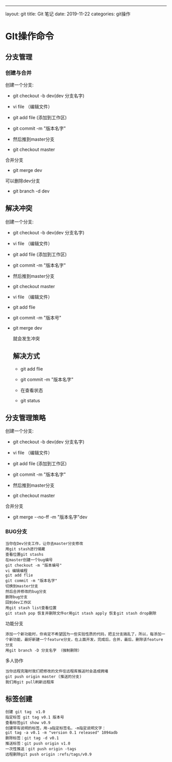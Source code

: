 ---

layout: git
title: Git 笔记
date:   2019-11-22 
categories: git操作

#                                   GIt操作命令

## 分支管理

### 创建与合并

创建一个分支:

* git checkout -b dev(dev 分支名字)

* vi file  （编辑文件）

* git add file  (添加到工作区)

* git commit -m "版本名字"

* 然后推到master分支

* git checkout master

合并分支

* git merge dev

可以删除dev分支

* git branch -d dev

## 解决冲突

创建一个分支:

* git checkout -b dev(dev 分支名字)

* vi file  （编辑文件）

* git add file  (添加到工作区)

* git commit -m "版本名字"

* 然后推到master分支

* git checkout master

* vi file （编辑文件）

* git add flie

* git commit -m "版本号"

* git merge dev 

  就会发生冲突

  ## 解决方式

  * git add flie

  * git commit -m "版本名字"

  * 在查看状态

  * git status

## 分支管理策略

创建一个分支:

* git checkout -b dev(dev 分支名字)

* vi file  （编辑文件）

* git add file  (添加到工作区)

* git commit -m "版本名字"

* 然后推到master分支

* git checkout master

合并分支

* git merge --no-ff  -m "版本名字"dev

### BUG分支

 ``` 
当你在Dev分支工作，让你去master分支修改
用git stash进行储藏
查看位置git stashs
在master创建一个bug编号
git checkout -m "版本编号"
vi 编辑编程
git add flie
git commit -m "版本名字"
切换到master分支
然后合并修改的bug分支
删除bug分支
回到dev工作区
用git stash list查看位置
git stash pop 恢复并删除文件or用git stash apply 恢复git stash drop删除

 ```

功能分支

```
添加一个新功能时，你肯定不希望因为一些实验性质的代码，把主分支搞乱了，所以，每添加一个新功能，最好新建一个feature分支，在上面开发，完成后，合并，最后，删除该feature分支
用git branch -D 分支名字 （强制删除）
```

多人协作

```
当你远程克隆时我们把修改的文件往远程库推送时会造成拥堵
git push origin master (推送的分支)
我们用git pull刷新远程库

```

## 标签创建

```
创建 git tag  v1.0
指定标签 git tag v0.1 版本号
查看标签git show v0.9
创建带有说明的标签，用-a指定标签名，-m指定说明文字：
git tag -a v0.1 -m "version 0.1 released" 1094adb
删除标签：git tag -d v0.1
推送标签：git push origin v1.0
一次性推送：git push origin -tags
远程删除git push origin :refs/tags/v0.9
```





